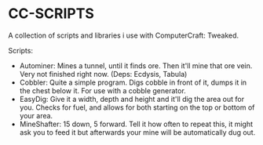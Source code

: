 # CC-SCRIPTS

A collection of scripts and libraries i use with ComputerCraft: Tweaked.

Scripts:

- Autominer: Mines a tunnel, until it finds ore. Then it'll mine that ore vein. Very not finished right now. (Deps: Ecdysis, Tabula)
- Cobbler: Quite a simple program. Digs cobble in front of it, dumps it in the chest below it. For use with a cobble generator.
- EasyDig: Give it a width, depth and height and it'll dig the area out for you. Checks for fuel, and allows for both starting on the top or bottom of your area.
- MineShafter: 15 down, 5 forward. Tell it how often to repeat this, it might ask you to feed it but afterwards your mine will be automatically dug out.
